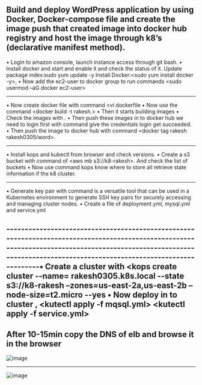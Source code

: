 Build and deploy WordPress application by using Docker,
Docker-compose file and create the image push that created image into docker hub registry and host the image through k8’s (declarative manifest method).
---------------------------------------------------------------------------------------------------------------------------------------------------------------------------------------------------------------------

•	Login to amazon console, launch instance access through git bash.
•	Install docker and start and enable it and check the status of it.
   Update package index:sudo yum update -y
   Install Docker:<sudo yum install docker -y>, <sudo service docker start>
•	Now add the ec2-user to docker group to run commands 
  <sudo usermod –aG docker ec2-user>
  
 --------------------------------------------------------------------------------------------------------------------------------------------------------------------------------------------------------------- 

•	Now create docker file with command <vi dockerfile
•	Now use the command <docker build -t rakesh.>
•	Then it starts building images
•	Check the images with <docker images>.
•	Then push these images in to docker hub we need to login first with command <docker login> give the credentials login get succeeded.
•	Then push the image to docker hub with command <docker tag rakesh rakesh0305/word>.

---------------------------------------------------------------------------------------------------------------------------------------------------------------------------------------------------------------------

•	Install kops and kubectl from browser and check versions.
•	Create a s3 bucket with command of <aws mb s3://k8-rakesh>. And check the list of buckets
•	Now use command 
  <export KOPS_STATE_STORE=S3://k8-rakesh> 
  kops know where to store all retrieve state information if the k8 cluster.
  
  -------------------------------------------------------------------------------------------------------------------------------------------------------------------------------------------------------------------

•	Generate key pair with command <ssh-keygen> is a versatile tool that can be used in a Kubernetes environment to generate SSH key pairs for securely accessing and managing cluster nodes.
•	Create a file of deployment.yml, mysql.yml and service.yml  

---------------------------------------------------------------------------------------------------------------------------------------------------------------------------------------------------------------------•	Create a cluster with 
  <kops create cluster  --name= rakesh0305.k8s.local --state s3://k8-rakesh –zones=us-east-2a,us-east-2b –node-size=t2.micro --yes
•	Now deploy in to cluster ,
  <kutectl apply -f mqsql.yml>
  <kutectl apply -f  service.yml>
  ------------------------------------------------------------------------------------------------------------------------------------------------------------------------------------------------------------------
  After 10-15min copy the DNS of elb and browse it in the browser
  ------------------------------------------------------------------------------------------------------------------------------------------------------------------------------------------------------------------
 ![image](https://github.com/thudumrakesh/k8-wordpress/assets/144659414/0fd91490-bcf1-463a-bd90-b056168b71ae)
 
  -------------------------------------------------------------------------------------------------------------------------------------------------------------------------------------------------------------------
  
  ![image](https://github.com/thudumrakesh/k8-wordpress/assets/144659414/12557db6-d75f-4327-84e5-2ec068e52b61)
  









